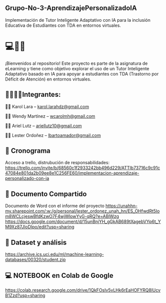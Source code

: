 ## Grupo-No-3-AprendizajePersonalizadoIA
Implementación de Tutor Inteligente Adaptativo con IA para la inclusión Educativa de Estudiantes con TDA en entornos virtuales.
# 💻🧠🚀
¡Bienvenidos al repositorio!
Este proyecto es parte de la asignatura de eLearning y tiene como objetivo explorar el uso de un Tutor Inteligente Adaptativo basado en IA para apoyar a estudiantes con TDA (Trastorno por Déficit de Atención) en entornos virtuales. 

## 👩‍💻👨‍💻Integrantes:

👩‍💼 Karol Lara – karol.larahdz@gmail.com

👩‍💼 Wendy Martínez – wcarolmh@gmail.com

👨‍💼 Ariel Lutz – ariellutz10@gmail.com

👨‍💼 Lester Ordoñez – lbartoamador@gmail.com

## 📆 Cronograma
Acceso a trello, distrubución de responsabilidades: 
https://trello.com/invite/b/68560c1f2933242bb496d229/ATTIb73716c9c91c47084e801da2b09ee8e1C256FE60/implementacion-aprendizaje-personalizado-con-ia

## 📑 Documento Compartido
Documento de Word con el informe del proyecto
https://unahhn-my.sharepoint.com/:w:/g/personal/lester_ordonez_unah_hn/ES_OHfwdRt5Iom8WCLcjeswBfdKzwO7F4wjWlowYyG-qRQ?e=ABlWzg
https://docs.google.com/document/d/15unBnjYH_gGkAB689tXagebVYp6t_YM9Xz87JloDIpo/edit?usp=sharing

## 🧠 Dataset y análisis
https://archive.ics.uci.edu/ml/machine-learning-databases/00320/student.zip

## 💻 NOTEBOOK en Colab de Google
https://colab.research.google.com/drive/1QkFOsIv5vLHk6rEaHOFYRQ8lUcvB1Zzd?usp=sharing
